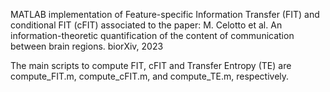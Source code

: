 MATLAB implementation of Feature-specific Information Transfer (FIT) and conditional FIT (cFIT) associated to the paper:
M. Celotto et al. An information-theoretic quantification of the content of communication between brain regions. biorXiv, 2023

The main scripts to compute FIT, cFIT and Transfer Entropy (TE) are compute_FIT.m, compute_cFIT.m, and compute_TE.m, respectively.
